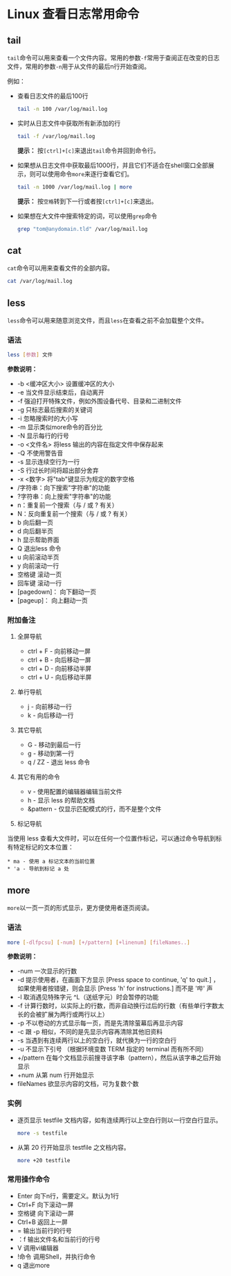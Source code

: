 # Linux 查看日志常用命令

## tail

`tail`命令可以用来查看一个文件内容。常用的参数`-f`常用于查阅正在改变的日志文件，常用的参数`-n`用于从文件的最后n行开始查阅。

例如：

* 查看日志文件的最后100行

	```sh
	tail -n 100 /var/log/mail.log
	```

* 实时从日志文件中获取所有新添加的行

	```sh
	tail -f /var/log/mail.log
	```
	**提示：** 按`[ctrl]+[c]`来退出`tail`命令并回到命令行。

* 如果想从日志文件中获取最后1000行，并且它们不适合在shell窗口全部展示，则可以使用命令`more`来逐行查看它们。

	```sh
	tail -n 1000 /var/log/mail.log | more
	```
	**提示：** 按`空格`转到下一行或者按`[ctrl]+[c]`来退出。

* 如果想在大文件中搜索特定的词，可以使用`grep`命令

	```sh
	grep "tom@anydomain.tld" /var/log/mail.log
	```

## cat

`cat`命令可以用来查看文件的全部内容。

```sh
cat /var/log/mail.log
```

## less

`less`命令可以用来随意浏览文件，而且`less`在查看之前不会加载整个文件。

### 语法

```sh
less [参数] 文件 
```

**参数说明：**

* -b <缓冲区大小> 设置缓冲区的大小
* -e 当文件显示结束后，自动离开
* -f 强迫打开特殊文件，例如外围设备代号、目录和二进制文件
* -g 只标志最后搜索的关键词
* -i 忽略搜索时的大小写
* -m 显示类似more命令的百分比
* -N 显示每行的行号
* -o <文件名> 将less 输出的内容在指定文件中保存起来
* -Q 不使用警告音
* -s 显示连续空行为一行
* -S 行过长时间将超出部分舍弃
* -x <数字> 将"tab"键显示为规定的数字空格
* /字符串：向下搜索"字符串"的功能
* ?字符串：向上搜索"字符串"的功能
* n：重复前一个搜索（与 / 或 ? 有关）
* N：反向重复前一个搜索（与 / 或 ? 有关）
* b 向后翻一页
* d 向后翻半页
* h 显示帮助界面
* Q 退出less 命令
* u 向前滚动半页
* y 向前滚动一行
* 空格键 滚动一页
* 回车键 滚动一行
* [pagedown]： 向下翻动一页
* [pageup]： 向上翻动一页

### 附加备注

1. 全屏导航

	* ctrl + F - 向前移动一屏
	* ctrl + B - 向后移动一屏
	* ctrl + D - 向前移动半屏
	* ctrl + U - 向后移动半屏

2. 单行导航

	* j - 向前移动一行
	* k - 向后移动一行

3. 其它导航

	* G - 移动到最后一行
	* g - 移动到第一行
	* q / ZZ - 退出 less 命令

4. 其它有用的命令

	* v - 使用配置的编辑器编辑当前文件
	* h - 显示 less 的帮助文档
	* &pattern - 仅显示匹配模式的行，而不是整个文件

5. 标记导航

 当使用 less 查看大文件时，可以在任何一个位置作标记，可以通过命令导航到标有特定标记的文本位置：

	* ma - 使用 a 标记文本的当前位置
	* 'a - 导航到标记 a 处

## more

`more`以一页一页的形式显示，更方便使用者逐页阅读。

### 语法

```sh
more [-dlfpcsu] [-num] [+/pattern] [+linenum] [fileNames..]
```

**参数说明：**

* -num 一次显示的行数
* -d 提示使用者，在画面下方显示 [Press space to continue, 'q' to quit.] ，如果使用者按错键，则会显示 [Press 'h' for instructions.] 而不是 '哔' 声
* -l 取消遇见特殊字元 ^L（送纸字元）时会暂停的功能
* -f 计算行数时，以实际上的行数，而非自动换行过后的行数（有些单行字数太长的会被扩展为两行或两行以上）
* -p 不以卷动的方式显示每一页，而是先清除萤幕后再显示内容
* -c 跟 -p 相似，不同的是先显示内容再清除其他旧资料
* -s 当遇到有连续两行以上的空白行，就代换为一行的空白行
* -u 不显示下引号 （根据环境变数 TERM 指定的 terminal 而有所不同）
* +/pattern 在每个文档显示前搜寻该字串（pattern），然后从该字串之后开始显示
* +num 从第 num 行开始显示
* fileNames 欲显示内容的文档，可为复数个数

### 实例

* 逐页显示 testfile 文档内容，如有连续两行以上空白行则以一行空白行显示。

	```sh
	more -s testfile
	```

* 从第 20 行开始显示 testfile 之文档内容。

	```sh
	more +20 testfile
	```

### 常用操作命令

* Enter 向下n行，需要定义。默认为1行
* Ctrl+F 向下滚动一屏
* 空格键 向下滚动一屏
* Ctrl+B 返回上一屏
* = 输出当前行的行号
* ：f 输出文件名和当前行的行号
* V 调用vi编辑器
* !命令 调用Shell，并执行命令
* q 退出more



